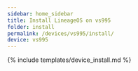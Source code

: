 ```yaml
---
sidebar: home_sidebar
title: Install LineageOS on vs995
folder: install
permalink: /devices/vs995/install/
device: vs995
---
```

{% include templates/device_install.md %}
